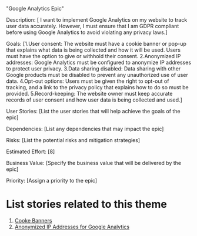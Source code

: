 "Google Analytics Epic"

Description: [ I want to implement Google Analytics on my website to track user data accurately. However, I must ensure that I am GDPR compliant before using Google Analytics to avoid violating any privacy laws.]

Goals: [1.User consent: The website must have a cookie banner or pop-up that explains what data is being collected and how it will be used. Users must have the option to give or withhold their consent.
        2.Anonymized IP addresses: Google Analytics must be configured to anonymize IP addresses to protect user privacy.
        3.Data sharing disabled: Data sharing with other Google products must be disabled to prevent any unauthorized use of user data.
        4.Opt-out options: Users must be given the right to opt-out of tracking, and a link to the privacy policy that explains how to do so must be provided.
        5.Record-keeping: The website owner must keep accurate records of user consent and how user data is being collected and used.]

User Stories: [List the user stories that will help achieve the goals of the epic]

Dependencies: [List any dependencies that may impact the epic]

Risks: [List the potential risks and mitigation strategies]

Estimated Effort: [8]

Business Value: [Specify the business value that will be delivered by the epic]

Priority: [Assign a priority to the epic]

# List stories related to this theme
1. [Cooke Banners](documentation/templates/theme/initiatives/epics/stories/cookiebanner.md)
2. [Anonymized IP Addresses for Google Analytics](documentation/templates/theme/initiatives/epics/stories/story_template.md)

